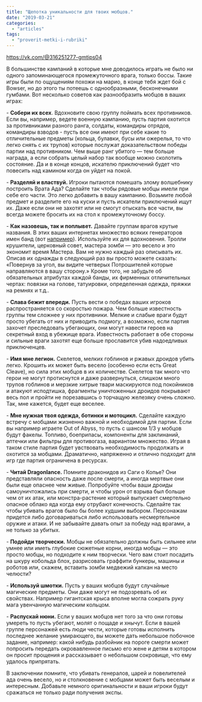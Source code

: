 ```yaml
---
title: "Щепотка уникальности для твоих мобцов."
date: "2019-03-21"
categories: 
  - "articles"
tags: 
  - "proverit-metki-i-rubriki"
---
```


https://vk.com/@316251277-gmtips04

В большинстве кампаний в которые мне доводилось играть не было ни одного запоминающегося промежуточного врага, только боссы. Такие игры были по ощущениям похожи на марио, в конце тебя ждет бой с Bowser, но до этого ты потеешь с однообразными, бесконечными гумбами. Вот несколько советов как разнообразить мобцов в ваших играх:

\- **Собери их всех**. Вдохновите свою группу поймать всех противников. Если вы, например, ведете военную кампанию, пусть партия охотится за противниками разного ранга, солдаты, командиры отрядов, командиры взводов - пусть все они имеют при себе какие то отличительные предметы (кольца, булавки, бусы или ожерелья, то что легко снять с их трупов) которые послужат доказательством победы партии над противником. Чем выше ранг убитого — тем больше награда, а если собрать целый набор так вообще можно сколотить состояние. Да и в конце концов, искателю приключений будет что повесить над камином когда он уйдет на покой.

\- **Разделяй и властвуй.** Игроки пытаются помешать злому волшебнику построить Врата Ада? Сделайте так чтобы рядовые мобцы имели при себе его части. Это легко добавить в вашу кампанию. Возьмите любой предмет и разделите его на куски и пусть искатели приключений ищут их. Даже если они не захотят или не смогут отыскать все части, вы всегда можете бросить их на стол к промежуточному боссу.

\- **Как назовешь, так и поплывет.** Давайте группам врагов крутые названия. В этих ваших интернетах множество всяких генераторов имен банд (вот [например](https://vk.com/away.php?to=https%3A%2F%2Fwww.fantasynamegenerators.com%2Fgang-names.php&cc_key=)). Используйте их для вдохновения. Тролли крушители, церковный совет, мастера зомби — это весело и это экономит время Мастера. Вам не нужно каждый раз описывать их. Описав их однажды в следующий раз вы просто можете сказать: «Повернув за угол, вы видите четверых Потрошителей которые направляются в вашу сторону.» Кроме того, не забудьте об обязательных атрибутах каждой банды, их фирменных отличительных чертах: повязки на голове, татуировки, определенная одежда, пряжки на ремнях и т.д..

\- **Слава бежит впереди.** Пусть вести о победах ваших игроков распространяется со скоростью пожара. Чем больше известность группы тем сложнее у них противники. Мелкие и слабые враги будут просто убегать от них и приводить подмогу, а возможно, если партия захочет преследовать убегающих, они могут навести героев на секретный вход в убежище врага. Известность работает в обе стороны и сильные враги захотят еще больше прославится убив надоедливых приключенцев.

\- **Имя мне легион.** Скелетов, мелких гоблинов и ржавых дроидов убить легко. Крошить их может быть весело (особенно если есть Great Cleave), но сила этих мобцов в их количестве. Скелетов так много что герои не могут протиснутся и даже развернуться, слишком много трупов гоблинов и мерзкие хитрые твари маскируются под покойников и атакуют исподтишка, фрагменты уничтоженных дроидов покрывают весь пол и пройти не порезавшись о торчащую железяку очень сложно. Так, мне кажется, будет еще веселее.

\- **Мне нужная твоя одежда, ботинки и мотоцикл.** Сделайте каждую встречу с мобцами жизненно важной и необходимой для партии. Если вы например играете Out of Abyss, то пусть с шансом 1/3 у мобцов будут факелы. Топливо, боеприпасы, компоненты для заклинаний, аптечки или фильтры для противогаза, вариантом множество. Играя в таком стиле партия будет увствовать необходимость продолжать и охотится за мобцами. Драматично, напряженно и отлично подходит для игр где партия ограничена в ресурсах.

\- **Читай Dragonlance.** Помните драконидов из Саги о Копье? Они представляли опасность даже после смерти, а иногда мертвые они были еще опаснее чем живые. Попробуйте чтобы ваши дроиды самоуничтожались при смерти, и чтобы урон от взрыва был больше чем от их атак, или монстра-растение который выпускает смертельно опасное облако яда когда ему отрубают конечность. Сделайте так чтобы убивать врагов было бы более худшим выбором. Персонажам придется либо договариваться либо использовать несмертельное оружие и атаки. И не забывайте давать опыт за победу над врагами, а не только за убитых.

\- **Подойди творчески.** Мобцы не обязательно должны быть сильнее или умнее или иметь глубокие сюжетные корни, иногда мобцы — это просто мобцы, но подходите к ним творчески. Чего вам стоит посадить на шкуру кобольда блох, разрисовать граффити бункеры, машины и роботов или, скажем, вставить зомби медвежий капкан на место челюсти?

\- **Используй шмотки.** Пусть у ваших мобцов будут случайные магические предметы. Они даже могут не подозревать об их свойствах. Например гигантская крыса вполне могла сожрать руку мага увенчанную магическим кольцом.

\- **Распускай нюни.** Если у ваших мобцов нет того за что они готовы умереть то пусть убегают, молят о пощаде и хнычут. Если в вашей группе персонажей есть люди чести, которые готовы исполнить последнее желание умирающего, вы можете дать небольшое побочное задание, например: какой нибудь разбойник на пороге смерти может попросить передать окровавленное письмо его жене и детям в котором он просит прощения и рассказывает о небольшом сокровище, что ему удалось припрятать.

В заключении помните, что убивать генералов, царей и повелителей ада очень весело, но и столкновение с мобцами может быть веселым и интересным. Добавьте немного оригинальности и ваши игроки будут сражаться не только ради получения экспы.
